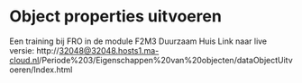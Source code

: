 # Object properties uitvoeren

Een training bij FRO in de module F2M3 Duurzaam Huis
Link naar live versie: http://32048@32048.hosts1.ma-cloud.nl/Periode%203/Eigenschappen%20van%20objecten/dataObjectUitvoeren/Index.html
